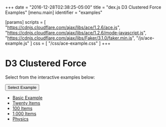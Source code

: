 +++
date = "2016-12-28T02:38:25-05:00"
title = "dex.js D3 Clustered Force Examples"
[menu.main]
  identifier = "examples"

[params]
  scripts = [
    "https://cdnjs.cloudflare.com/ajax/libs/ace/1.2.6/ace.js",
    "https://cdnjs.cloudflare.com/ajax/libs/ace/1.2.6/mode-javascript.js",
    "https://cdnjs.cloudflare.com/ajax/libs/Faker/3.1.0/faker.min.js",
    "/js/ace-example.js"
  ]
  css = [ "/css/ace-example.css" ]
+++

<style>
  #Chart {
    display: inline-block !important;
    max-height: 100% !important;
    max-width: 100% !important;
    width: 100% !important;
    height: 100% !important;
  }
</style>

# D3 Clustered Force

Select from the interactive examples below:
<div class="btn-group">
  <button type="button" class="btn btn-default dropdown-toggle" data-toggle="dropdown" aria-haspopup="true" aria-expanded="false">
    Select Example <span class="caret"></span>
  </button>
  <ul id="ex-dropdown" class="dropdown-menu">
    <li><a id="basic" href="#">Basic Example</a></li>
    <li><a id="twenty" href="#">Twenty Items</a></li>
    <li><a id="one-hundred" href="#">100 Items</a></li>
    <li><a id="one-thousand" href="#">1,000 Items</a></li>
    <li><a id="physics" href="#">Physics</a></li>
  </ul>
</div>

<div id="example-info"></div>
<div id="layout-container" class="WideChart">
  <div class="ui-layout-center">
    <div id="Chart"></div>
  </div>
  <div class="ui-layout-west">
    <div id="ConfigurationPane"></div>
  </div>
</div>

<div id="ace-editor"></div>
<div id="ace-error"></div>

<script>
  var editor, chart;

  $(document).ready(function () {
    editor = createEditor({
      "parent"        : "ace-editor",
      "errorParent"   : "ace-error",
      "theme"         : "ace/theme/monokai",
      "mode"          : "ace/mode/javascript",
      "contentDir"    : "/examples/charts/d3/clusteredforce",
      "initialContent": "/examples/charts/d3/clusteredforce/basic.js",
      "initialInfo"   : "/examples/charts/d3/clusteredforce/basic.html"
    });

    $('#layout-container').layout({
      applyDemoStyles: false,
      west: {
        size: 335
      },
      onresize: function () {
        chart.refresh();
      }
    });
  });
</script>